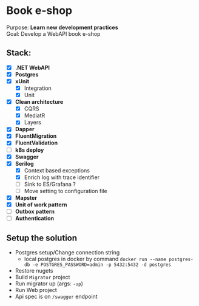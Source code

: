 # Book e-shop
Purpose: **Learn new development practices**  
Goal: Develop a WebAPI book e-shop
## Stack:
- [x] **.NET WebAPI**
- [x] **Postgres**
- [x] **xUnit**
  - [x] Integration
  - [x] Unit
- [x] **Clean architecture**
  - [x] CQRS
  - [x] MediatR
  - [x] Layers
- [x] **Dapper**
- [x] **FluentMigration**
- [x] **FluentValidation**
- [ ] **k8s deploy**
- [x] **Swagger**
- [x] **Serilog**
  - [x] Context based exceptions
  - [x] Enrich log with trace identifier
  - [ ] Sink to ES/Grafana ?
  - [ ] Move setting to configuration file
- [x] **Mapster**
- [x] **Unit of work pattern**
- [ ] **Outbox pattern**
- [ ] **Authentication**

## Setup the solution
- Postgres setup/Change connection string
    - local postgres in docker by command `docker run --name postgres-db -e POSTGRES_PASSWORD=admin -p 5432:5432 -d postgres`
- Restore nugets
- Build `Migrator` project
- Run migrator up (args: `-up`)
- Run Web project
- Api spec is on `/swagger` endpoint